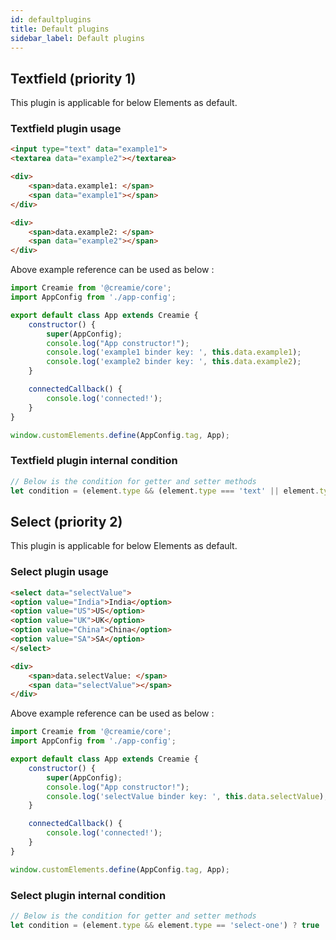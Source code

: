 ```yaml
---
id: defaultplugins
title: Default plugins
sidebar_label: Default plugins
---
```


## Textfield (priority 1)

This plugin is applicable for below Elements as default.

### Textfield plugin usage

```html
<input type="text" data="example1">
<textarea data="example2"></textarea>

<div>
    <span>data.example1: </span>
    <span data="example1"></span>
</div>

<div>
    <span>data.example2: </span>
    <span data="example2"></span>
</div>
```

Above example reference can be used as below :

```javascript
import Creamie from '@creamie/core';
import AppConfig from './app-config';

export default class App extends Creamie {
    constructor() {
        super(AppConfig);
        console.log("App constructor!");
        console.log('example1 binder key: ', this.data.example1);
        console.log('example2 binder key: ', this.data.example2);
    }

    connectedCallback() {
        console.log('connected!');
    }
}

window.customElements.define(AppConfig.tag, App);
```

### Textfield plugin internal condition
```javascript
// Below is the condition for getter and setter methods
let condition = (element.type && (element.type === 'text' || element.type === 'textarea')) ? true : false;
```


## Select (priority 2)

This plugin is applicable for below Elements as default.

### Select plugin usage

```html
<select data="selectValue">
<option value="India">India</option>
<option value="US">US</option>
<option value="UK">UK</option>
<option value="China">China</option>
<option value="SA">SA</option>
</select>

<div>
    <span>data.selectValue: </span>
    <span data="selectValue"></span>
</div>

```

Above example reference can be used as below :

```javascript
import Creamie from '@creamie/core';
import AppConfig from './app-config';

export default class App extends Creamie {
    constructor() {
        super(AppConfig);
        console.log("App constructor!");
        console.log('selectValue binder key: ', this.data.selectValue);
    }

    connectedCallback() {
        console.log('connected!');
    }
}

window.customElements.define(AppConfig.tag, App);
```

### Select plugin internal condition
```javascript
// Below is the condition for getter and setter methods
let condition = (element.type && element.type == 'select-one') ? true : false;
```